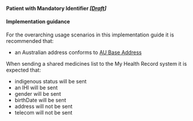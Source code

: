 #### Patient with Mandatory Identifier *[[Draft](http://hl7.org/fhir/stu3/valueset-publication-status.html)]*

#### Implementation guidance

For the overarching usage scenarios in this implementation guide it is recommended that:
* an Australian address conforms to [AU Base Address](https://hl7.org.au/fhir/base/aubase1.1/StructureDefinition-au-address.html)

When sending a shared medicines list to the My Health Record system it is expected that:
* indigenous status will be sent
* an IHI will be sent
* gender will be sent
* birthDate will be sent
* address will not be sent
* telecom will not be sent